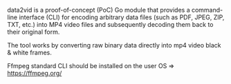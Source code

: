 data2vid is a proof-of-concept (PoC) Go module that provides a command-line interface (CLI) for encoding arbitrary data files (such as PDF, JPEG, ZIP, TXT, etc.) into MP4 video files and subsequently decoding them back to their original form.  

The tool works by converting raw binary data directly into mp4 video black & white frames.  



Ffmpeg standard CLI should be installed on the user OS => https://ffmpeg.org/
